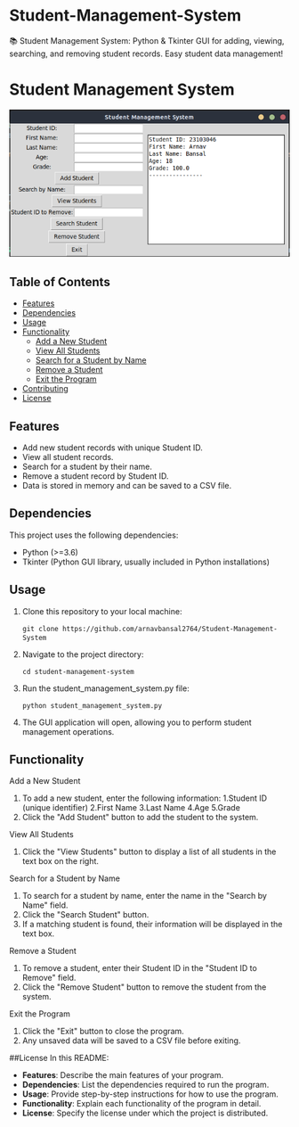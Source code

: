# Student-Management-System
📚 Student Management System: Python &amp; Tkinter GUI for adding, viewing, searching, and removing student records. Easy student data management!
# Student Management System


![Student Management System GUI](screenshot.png)

## Table of Contents

- [Features](#features)
- [Dependencies](#dependencies)
- [Usage](#usage)
- [Functionality](#functionality)
  - [Add a New Student](#add-a-new-student)
  - [View All Students](#view-all-students)
  - [Search for a Student by Name](#search-for-a-student-by-name)
  - [Remove a Student](#remove-a-student)
  - [Exit the Program](#exit-the-program)
- [Contributing](#contributing)
- [License](#license)

## Features

- Add new student records with unique Student ID.
- View all student records.
- Search for a student by their name.
- Remove a student record by Student ID.
- Data is stored in memory and can be saved to a CSV file.

## Dependencies

This project uses the following dependencies:

- Python (>=3.6)
- Tkinter (Python GUI library, usually included in Python installations)

## Usage

1. Clone this repository to your local machine:

   ```shell
   git clone https://github.com/arnavbansal2764/Student-Management-System

2. Navigate to the project directory:

   ```shell
   cd student-management-system

3. Run the student_management_system.py file:

   ```shell
   python student_management_system.py

4. The GUI application will open, allowing you to perform student management operations.

## Functionality
Add a New Student
1. To add a new student, enter the following information:
    1.Student ID (unique identifier)
    2.First Name
    3.Last Name
    4.Age
    5.Grade
2. Click the "Add Student" button to add the student to the system.

View All Students
1. Click the "View Students" button to display a list of all students in the text box on the right.

Search for a Student by Name
1. To search for a student by name, enter the name in the "Search by Name" field.
2. Click the "Search Student" button.
3. If a matching student is found, their information will be displayed in the text box.

Remove a Student
1. To remove a student, enter their Student ID in the "Student ID to Remove" field.
2. Click the "Remove Student" button to remove the student from the system.

Exit the Program
1. Click the "Exit" button to close the program.
2. Any unsaved data will be saved to a CSV file before exiting.

##License
In this README:

- **Features**: Describe the main features of your program.
- **Dependencies**: List the dependencies required to run the program.
- **Usage**: Provide step-by-step instructions for how to use the program.
- **Functionality**: Explain each functionality of the program in detail.
- **License**: Specify the license under which the project is distributed.
